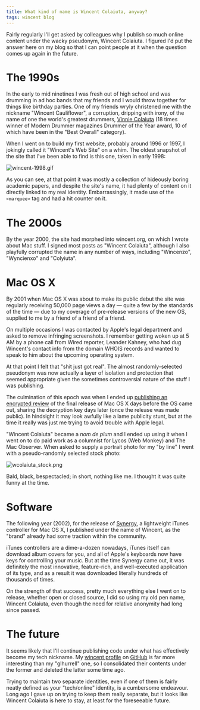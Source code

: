 ```yaml
---
title: What kind of name is Wincent Colaiuta, anyway?
tags: wincent blog
---
```


Fairly regularly I'll get asked by colleagues why I publish so much online content under the wacky pseudonym, Wincent Colaiuta. I figured I'd put the answer here on my blog so that I can point people at it when the question comes up again in the future.

# The 1990s

In the early to mid ninetines I was fresh out of high school and was drumming in ad hoc bands that my friends and I would throw together for things like birthday parties. One of my friends wryly christened me with the nickname "Wincent Cauliflower", a corruption, dripping with irony, of the name of one the world's greatest drummers, [Vinnie Colaiuta](http://vinniecolaiuta.com/) (18 times winner of Modern Drummer magazines Drummer of the Year award, 10 of which have been in the "Best Overall" category).

When I went on to build my first website, probably around 1996 or 1997, I jokingly called it "Wincent's Web Site" on a whim. The oldest snapshot of the site that I've been able to find is this one, taken in early 1998:

![wincent-1998.gif](/system/images/wincent-1998.gif)

As you can see, at that point it was mostly a collection of hideously boring academic papers, and despite the site's name, it had plenty of content on it directly linked to my real identity. Embarrassingly, it made use of the `<marquee>` tag and had a hit counter on it.

# The 2000s

By the year 2000, the site had morphed into wincent.org, on which I wrote about Mac stuff. I signed most posts as "Wincent Colaiuta", although I also playfully corrupted the name in any number of ways, including "Wincenzo", "Wyncienxo" and "Colyiuta".

# Mac OS X

By 2001 when Mac OS X was about to make its public debut the site was regularly receiving 50,000 page views a day — quite a few by the standards of the time — due to my coverage of pre-release versions of the new OS, supplied to me by a friend of a friend of a friend.

On multiple occasions I was contacted by Apple's legal department and asked to remove infringing screenshots. I remember getting woken up at 5 AM by a phone call from Wired reporter, Leander Kahney, who had dug Wincent's contact info from the domain WHOIS records and wanted to speak to him about the upcoming operating system.

At that point I felt that "shit just got real". The almost randomly-selected pseudonym was now actually a layer of isolation and protection that seemed appropriate given the sometimes controversial nature of the stuff I was publishing.

The culmination of this epoch was when I ended up [publishing an encrypted review](http://www.wired.com/culture/lifestyle/news/2001/03/42506) of the final release of Mac OS X days before the OS came out, sharing the decryption key days later (once the release was made public). In hindsight it may look awfully like a lame publicity stunt, but at the time it really was just me trying to avoid trouble with Apple legal.

"Wincent Colaiuta" became a _nom de plum_ and I ended up using it when I went on to do paid work as a columnist for Lycos (Web Monkey) and The Mac Observer. When asked to supply a portrait photo for my "by line" I went with a pseudo-randomly selected stock photo:

![wcolaiuta_stock.png](/system/images/wcolaiuta_stock.png)

Bald, black, bespectacled; in short, nothing like me. I thought it was quite funny at the time.

# Software

The following year (2002), for the release of [Synergy](/wiki/Synergy), a lightweight iTunes controller for Mac OS X, I published under the name of Wincent, as the "brand" already had some traction within the community.

iTunes controllers are a dime-a-dozen nowadays, iTunes itself can download album covers for you, and all of Apple's keyboards now have keys for controlling your music. But at the time Synergy came out, it was definitely the most innovative, feature-rich, and well-executed application of its type, and as a result it was downloaded literally hundreds of thousands of times.

On the strength of that success, pretty much everything else I went on to release, whether open or closed source, I did so using my old pen name, Wincent Colaiuta, even though the need for relative anonymity had long since passed.

# The future

It seems likely that I'll continue publishing code under what has effectively become my tech nickname. My [wincent profile](https://github.com/wincent) on [GitHub](/wiki/GitHub) is far more interesting than my "glhurrell" one, so I consolidated their contents under the former and deleted the latter some time ago.

Trying to maintain two separate identities, even if one of them is fairly neatly defined as your "tech/online" identity, is a cumbersome endeavour. Long ago I gave up on trying to keep them really separate, but it looks like Wincent Colaiuta is here to stay, at least for the foreseeable future.
